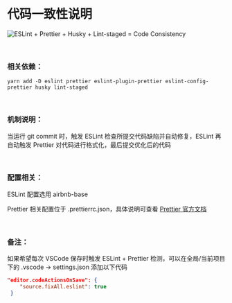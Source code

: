 # 代码一致性说明

![ESLint + Prettier + Husky + Lint-staged = Code Consistency](https://miro.medium.com/v2/resize:fit:720/format:webp/1*PdxQHwcQZDxJK4rWB743Sg.png)

<br>

### 相关依赖：
```shell
yarn add -D eslint prettier eslint-plugin-prettier eslint-config-prettier husky lint-staged
```  
<br>

### 机制说明：
当运行 git commit 时，触发 ESLint 检查所提交代码缺陷并自动修复，ESLint 再自动触发 Prettier 对代码进行格式化，最后提交优化后的代码

<br>

### 配置相关：
ESLint 配置选用 airbnb-base

Prettier 相关配置位于 .prettierrc.json，具体说明可查看 [Prettier 官方文档](https://prettier.io/docs/en/options.html)


<br>

### 备注：
如果希望每次 VSCode 保存时触发 ESLint + Prettier 检测，可以在全局/当前项目下的 .vscode -> settings.json 添加以下代码
```JSON
"editor.codeActionsOnSave": {
    "source.fixAll.eslint": true
 }
 ```
